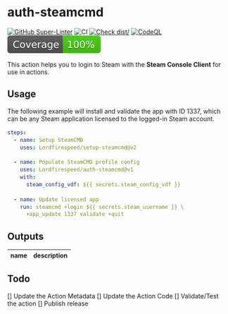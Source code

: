 # auth-steamcmd

[![GitHub Super-Linter](https://github.com/Lordfirespeed/auth-steamcmd/actions/workflows/linter.yml/badge.svg)](https://github.com/super-linter/super-linter)
![CI](https://github.com/Lordfirespeed/auth-steamcmd/actions/workflows/ci.yml/badge.svg)
[![Check dist/](https://github.com/Lordfirespeed/auth-steamcmd/actions/workflows/check-dist.yml/badge.svg)](https://github.com/Lordfirespeed/auth-steamcmd/actions/workflows/check-dist.yml)
[![CodeQL](https://github.com/Lordfirespeed/auth-steamcmd/actions/workflows/codeql-analysis.yml/badge.svg)](https://github.com/Lordfirespeed/auth-steamcmd/actions/workflows/codeql-analysis.yml)
[![Coverage](./badges/coverage.svg)](./badges/coverage.svg)

This action helps you to login to Steam with the **Steam Console Client** for
use in actions.

## Usage

The following example will install and validate the app with ID 1337, which
can be any Steam application licensed to the logged-in Steam account.

```yaml
steps:
  - name: Setup SteamCMD
    uses: Lordfirespeed/setup-steamcmd@v2

  - name: Populate SteamCMD profile config
    uses: Lordfirespeed/auth-steamcmd@v1
    with:
      steam_config_vdf: ${{ secrets.steam_config_vdf }}

  - name: Update licensed app
    run: steamcmd +login ${{ secrets.steam_username }} \
      +app_update 1337 validate +quit
```

## Outputs

| name | description |
|:----:|:-----------:|

## Todo

[] Update the Action Metadata
[] Update the Action Code
[] Validate/Test the action
[] Publish release
